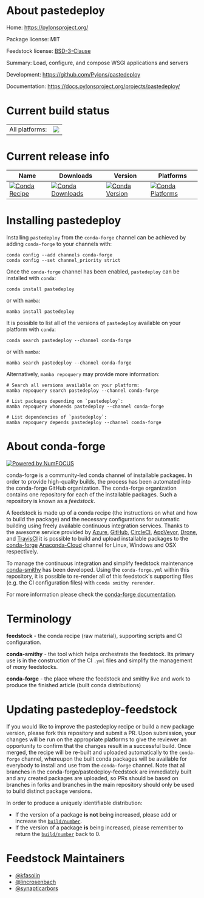 About pastedeploy
=================

Home: https://pylonsproject.org/

Package license: MIT

Feedstock license: [BSD-3-Clause](https://github.com/conda-forge/pastedeploy-feedstock/blob/main/LICENSE.txt)

Summary: Load, configure, and compose WSGI applications and servers

Development: https://github.com/Pylons/pastedeploy

Documentation: https://docs.pylonsproject.org/projects/pastedeploy/

Current build status
====================


<table><tr><td>All platforms:</td>
    <td>
      <a href="https://dev.azure.com/conda-forge/feedstock-builds/_build/latest?definitionId=2576&branchName=main">
        <img src="https://dev.azure.com/conda-forge/feedstock-builds/_apis/build/status/pastedeploy-feedstock?branchName=main">
      </a>
    </td>
  </tr>
</table>

Current release info
====================

| Name | Downloads | Version | Platforms |
| --- | --- | --- | --- |
| [![Conda Recipe](https://img.shields.io/badge/recipe-pastedeploy-green.svg)](https://anaconda.org/conda-forge/pastedeploy) | [![Conda Downloads](https://img.shields.io/conda/dn/conda-forge/pastedeploy.svg)](https://anaconda.org/conda-forge/pastedeploy) | [![Conda Version](https://img.shields.io/conda/vn/conda-forge/pastedeploy.svg)](https://anaconda.org/conda-forge/pastedeploy) | [![Conda Platforms](https://img.shields.io/conda/pn/conda-forge/pastedeploy.svg)](https://anaconda.org/conda-forge/pastedeploy) |

Installing pastedeploy
======================

Installing `pastedeploy` from the `conda-forge` channel can be achieved by adding `conda-forge` to your channels with:

```
conda config --add channels conda-forge
conda config --set channel_priority strict
```

Once the `conda-forge` channel has been enabled, `pastedeploy` can be installed with `conda`:

```
conda install pastedeploy
```

or with `mamba`:

```
mamba install pastedeploy
```

It is possible to list all of the versions of `pastedeploy` available on your platform with `conda`:

```
conda search pastedeploy --channel conda-forge
```

or with `mamba`:

```
mamba search pastedeploy --channel conda-forge
```

Alternatively, `mamba repoquery` may provide more information:

```
# Search all versions available on your platform:
mamba repoquery search pastedeploy --channel conda-forge

# List packages depending on `pastedeploy`:
mamba repoquery whoneeds pastedeploy --channel conda-forge

# List dependencies of `pastedeploy`:
mamba repoquery depends pastedeploy --channel conda-forge
```


About conda-forge
=================

[![Powered by
NumFOCUS](https://img.shields.io/badge/powered%20by-NumFOCUS-orange.svg?style=flat&colorA=E1523D&colorB=007D8A)](https://numfocus.org)

conda-forge is a community-led conda channel of installable packages.
In order to provide high-quality builds, the process has been automated into the
conda-forge GitHub organization. The conda-forge organization contains one repository
for each of the installable packages. Such a repository is known as a *feedstock*.

A feedstock is made up of a conda recipe (the instructions on what and how to build
the package) and the necessary configurations for automatic building using freely
available continuous integration services. Thanks to the awesome service provided by
[Azure](https://azure.microsoft.com/en-us/services/devops/), [GitHub](https://github.com/),
[CircleCI](https://circleci.com/), [AppVeyor](https://www.appveyor.com/),
[Drone](https://cloud.drone.io/welcome), and [TravisCI](https://travis-ci.com/)
it is possible to build and upload installable packages to the
[conda-forge](https://anaconda.org/conda-forge) [Anaconda-Cloud](https://anaconda.org/)
channel for Linux, Windows and OSX respectively.

To manage the continuous integration and simplify feedstock maintenance
[conda-smithy](https://github.com/conda-forge/conda-smithy) has been developed.
Using the ``conda-forge.yml`` within this repository, it is possible to re-render all of
this feedstock's supporting files (e.g. the CI configuration files) with ``conda smithy rerender``.

For more information please check the [conda-forge documentation](https://conda-forge.org/docs/).

Terminology
===========

**feedstock** - the conda recipe (raw material), supporting scripts and CI configuration.

**conda-smithy** - the tool which helps orchestrate the feedstock.
                   Its primary use is in the construction of the CI ``.yml`` files
                   and simplify the management of *many* feedstocks.

**conda-forge** - the place where the feedstock and smithy live and work to
                  produce the finished article (built conda distributions)


Updating pastedeploy-feedstock
==============================

If you would like to improve the pastedeploy recipe or build a new
package version, please fork this repository and submit a PR. Upon submission,
your changes will be run on the appropriate platforms to give the reviewer an
opportunity to confirm that the changes result in a successful build. Once
merged, the recipe will be re-built and uploaded automatically to the
`conda-forge` channel, whereupon the built conda packages will be available for
everybody to install and use from the `conda-forge` channel.
Note that all branches in the conda-forge/pastedeploy-feedstock are
immediately built and any created packages are uploaded, so PRs should be based
on branches in forks and branches in the main repository should only be used to
build distinct package versions.

In order to produce a uniquely identifiable distribution:
 * If the version of a package **is not** being increased, please add or increase
   the [``build/number``](https://docs.conda.io/projects/conda-build/en/latest/resources/define-metadata.html#build-number-and-string).
 * If the version of a package **is** being increased, please remember to return
   the [``build/number``](https://docs.conda.io/projects/conda-build/en/latest/resources/define-metadata.html#build-number-and-string)
   back to 0.

Feedstock Maintainers
=====================

* [@kfasolin](https://github.com/kfasolin/)
* [@lincrosenbach](https://github.com/lincrosenbach/)
* [@synapticarbors](https://github.com/synapticarbors/)

